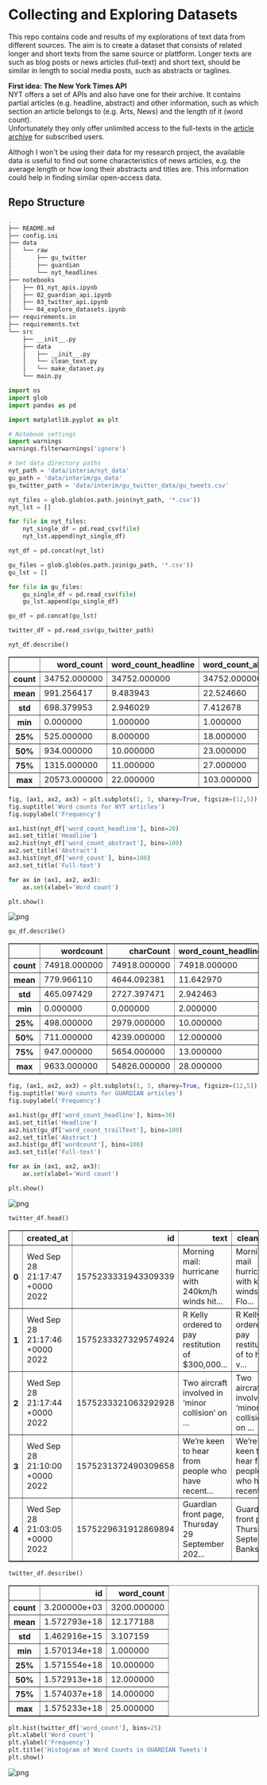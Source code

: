 # Collecting and Exploring Datasets

This repo contains code and results of my explorations of text data from different sources. The aim is to create a dataset that consists of related longer and short texts from the same source or plattform.  Longer texts are such as blog posts or news articles (full-text) and short text, should be similar in length to social media posts, such as abstracts or taglines.

**First idea: The New York Times API**  
NYT offers a set of APIs and also have one for their archive. It contains partial articles (e.g. headline, abstract) and other information, such as which section an article belongs to (e.g. Arts, News) and the length of it (word count).  
Unfortunately they only offer unlimited access to the full-texts in the [article archive](https://help.nytimes.com/hc/en-us/articles/115014772767-New-York-Times-Archived-Articles-and-TimesMachine-) for subscribed users. 

Althogh I won't be using their data for my research project, the available data is useful to find out some characteristics of news articles, e.g. the average length or how long their abstracts and titles are. This information could help in finding similar open-access data.

## Repo Structure

```bash
.
├── README.md
├── config.ini
├── data
│   └── raw
│       ├── gu_twitter
│       ├── guardian
│       └── nyt_headlines
├── notebooks
│   ├── 01_nyt_apis.ipynb
│   ├── 02_guardian_api.ipynb
│   ├── 03_twitter_api.ipynb
│   └── 04_explore_datasets.ipynb
├── requirements.in
├── requirements.txt
└── src
    ├── __init__.py
    ├── data
    │   ├── __init__.py
    │   └── clean_text.py
    │   └── make_dataset.py
    └── main.py
```


```python
import os
import glob
import pandas as pd

import matplotlib.pyplot as plt

# Notebook settings
import warnings
warnings.filterwarnings('ignore')
```


```python
# Set data directory paths
nyt_path = 'data/interim/nyt_data'
gu_path = 'data/interim/gu_data'
gu_twitter_path = 'data/interim/gu_twitter_data/gu_tweets.csv'
```


```python
nyt_files = glob.glob(os.path.join(nyt_path, '*.csv'))
nyt_lst = []

for file in nyt_files:
    nyt_single_df = pd.read_csv(file)
    nyt_lst.append(nyt_single_df)

nyt_df = pd.concat(nyt_lst)
```


```python
gu_files = glob.glob(os.path.join(gu_path, '*.csv'))
gu_lst = []

for file in gu_files:
    gu_single_df = pd.read_csv(file)
    gu_lst.append(gu_single_df)

gu_df = pd.concat(gu_lst)
```


```python
twitter_df = pd.read_csv(gu_twitter_path)
```


```python
nyt_df.describe()
```




<div>
<table border="1" class="dataframe">
  <thead>
    <tr style="text-align: right;">
      <th></th>
      <th>word_count</th>
      <th>word_count_headline</th>
      <th>word_count_abstract</th>
    </tr>
  </thead>
  <tbody>
    <tr>
      <th>count</th>
      <td>34752.000000</td>
      <td>34752.000000</td>
      <td>34752.000000</td>
    </tr>
    <tr>
      <th>mean</th>
      <td>991.256417</td>
      <td>9.483943</td>
      <td>22.524660</td>
    </tr>
    <tr>
      <th>std</th>
      <td>698.379953</td>
      <td>2.946029</td>
      <td>7.412678</td>
    </tr>
    <tr>
      <th>min</th>
      <td>0.000000</td>
      <td>1.000000</td>
      <td>1.000000</td>
    </tr>
    <tr>
      <th>25%</th>
      <td>525.000000</td>
      <td>8.000000</td>
      <td>18.000000</td>
    </tr>
    <tr>
      <th>50%</th>
      <td>934.000000</td>
      <td>10.000000</td>
      <td>23.000000</td>
    </tr>
    <tr>
      <th>75%</th>
      <td>1315.000000</td>
      <td>11.000000</td>
      <td>27.000000</td>
    </tr>
    <tr>
      <th>max</th>
      <td>20573.000000</td>
      <td>22.000000</td>
      <td>103.000000</td>
    </tr>
  </tbody>
</table>
</div>




```python
fig, (ax1, ax2, ax3) = plt.subplots(1, 3, sharey=True, figsize=(12,5))
fig.suptitle('Word counts for NYT articles')
fig.supylabel('Frequency')

ax1.hist(nyt_df['word_count_headline'], bins=20)
ax1.set_title('Headline')
ax2.hist(nyt_df['word_count_abstract'], bins=100)
ax2.set_title('Abstract')
ax3.hist(nyt_df['word_count'], bins=100)
ax3.set_title('Full-text')

for ax in (ax1, ax2, ax3):
    ax.set(xlabel='Word count')

plt.show()
```


    
![png](README_files/README_10_0.png)
    



```python
gu_df.describe()
```




<div>
<table border="1" class="dataframe">
  <thead>
    <tr style="text-align: right;">
      <th></th>
      <th>wordcount</th>
      <th>charCount</th>
      <th>word_count_headline</th>
      <th>word_count_trailText</th>
    </tr>
  </thead>
  <tbody>
    <tr>
      <th>count</th>
      <td>74918.000000</td>
      <td>74918.000000</td>
      <td>74918.000000</td>
      <td>74918.000000</td>
    </tr>
    <tr>
      <th>mean</th>
      <td>779.966110</td>
      <td>4644.092381</td>
      <td>11.642970</td>
      <td>19.905043</td>
    </tr>
    <tr>
      <th>std</th>
      <td>465.097429</td>
      <td>2727.397471</td>
      <td>2.942463</td>
      <td>5.496729</td>
    </tr>
    <tr>
      <th>min</th>
      <td>0.000000</td>
      <td>0.000000</td>
      <td>2.000000</td>
      <td>1.000000</td>
    </tr>
    <tr>
      <th>25%</th>
      <td>498.000000</td>
      <td>2979.000000</td>
      <td>10.000000</td>
      <td>16.000000</td>
    </tr>
    <tr>
      <th>50%</th>
      <td>711.000000</td>
      <td>4239.000000</td>
      <td>12.000000</td>
      <td>19.000000</td>
    </tr>
    <tr>
      <th>75%</th>
      <td>947.000000</td>
      <td>5654.000000</td>
      <td>13.000000</td>
      <td>23.000000</td>
    </tr>
    <tr>
      <th>max</th>
      <td>9633.000000</td>
      <td>54826.000000</td>
      <td>28.000000</td>
      <td>77.000000</td>
    </tr>
  </tbody>
</table>
</div>




```python
fig, (ax1, ax2, ax3) = plt.subplots(1, 3, sharey=True, figsize=(12,5))
fig.suptitle('Word counts for GUARDIAN articles')
fig.supylabel('Frequency')

ax1.hist(gu_df['word_count_headline'], bins=30)
ax1.set_title('Headline')
ax2.hist(gu_df['word_count_trailText'], bins=100)
ax2.set_title('Abstract')
ax3.hist(gu_df['wordcount'], bins=100)
ax3.set_title('Full-text')

for ax in (ax1, ax2, ax3):
    ax.set(xlabel='Word count')

plt.show()
```


    
![png](README_files/README_12_0.png)
    



```python
twitter_df.head()
```




<div>
<table border="1" class="dataframe">
  <thead>
    <tr style="text-align: right;">
      <th></th>
      <th>created_at</th>
      <th>id</th>
      <th>text</th>
      <th>clean_text</th>
      <th>word_count</th>
    </tr>
  </thead>
  <tbody>
    <tr>
      <th>0</th>
      <td>Wed Sep 28 21:17:47 +0000 2022</td>
      <td>1575233331943309339</td>
      <td>Morning mail: hurricane with 240km/h winds hit...</td>
      <td>Morning mail hurricane with kmh winds hits Flo...</td>
      <td>14</td>
    </tr>
    <tr>
      <th>1</th>
      <td>Wed Sep 28 21:17:46 +0000 2022</td>
      <td>1575233327329574924</td>
      <td>R Kelly ordered to pay restitution of $300,000...</td>
      <td>R Kelly ordered to pay restitution of to his v...</td>
      <td>10</td>
    </tr>
    <tr>
      <th>2</th>
      <td>Wed Sep 28 21:17:44 +0000 2022</td>
      <td>1575233321063292928</td>
      <td>Two aircraft involved in ‘minor collision’ on ...</td>
      <td>Two aircraft involved in ‘minor collision’ on ...</td>
      <td>10</td>
    </tr>
    <tr>
      <th>3</th>
      <td>Wed Sep 28 21:10:00 +0000 2022</td>
      <td>1575231372490309658</td>
      <td>We’re keen to hear from people who have recent...</td>
      <td>We’re keen to hear from people who have recent...</td>
      <td>25</td>
    </tr>
    <tr>
      <th>4</th>
      <td>Wed Sep 28 21:03:05 +0000 2022</td>
      <td>1575229631912869894</td>
      <td>Guardian front page, Thursday 29 September 202...</td>
      <td>Guardian front page Thursday September Banks £...</td>
      <td>12</td>
    </tr>
  </tbody>
</table>
</div>




```python
twitter_df.describe()
```




<div>
<table border="1" class="dataframe">
  <thead>
    <tr style="text-align: right;">
      <th></th>
      <th>id</th>
      <th>word_count</th>
    </tr>
  </thead>
  <tbody>
    <tr>
      <th>count</th>
      <td>3.200000e+03</td>
      <td>3200.000000</td>
    </tr>
    <tr>
      <th>mean</th>
      <td>1.572793e+18</td>
      <td>12.177188</td>
    </tr>
    <tr>
      <th>std</th>
      <td>1.462916e+15</td>
      <td>3.107159</td>
    </tr>
    <tr>
      <th>min</th>
      <td>1.570134e+18</td>
      <td>1.000000</td>
    </tr>
    <tr>
      <th>25%</th>
      <td>1.571554e+18</td>
      <td>10.000000</td>
    </tr>
    <tr>
      <th>50%</th>
      <td>1.572913e+18</td>
      <td>12.000000</td>
    </tr>
    <tr>
      <th>75%</th>
      <td>1.574037e+18</td>
      <td>14.000000</td>
    </tr>
    <tr>
      <th>max</th>
      <td>1.575233e+18</td>
      <td>25.000000</td>
    </tr>
  </tbody>
</table>
</div>




```python
plt.hist(twitter_df['word_count'], bins=25)
plt.xlabel('Word count')
plt.ylabel('Frequency')
plt.title('Histogram of Word Counts in GUARDIAN Tweets')
plt.show()
```


    
![png](README_files/README_15_0.png)
    

